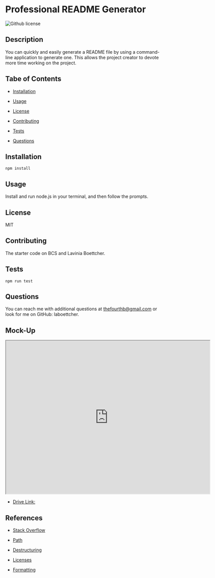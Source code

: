 # Professional README Generator
![Github license](https://img.shields.io/badge/license-MIT-blue.svg)

## Description

You can quickly and easily generate a README file by using a command-line application to generate one. This allows the project creator to devote more time working on the project.

## Tabe of Contents

* [Installation](#installation)

* [Usage](#usage)

* [License](#license)

* [Contributing](#contributing)

* [Tests](#tests)

* [Questions](#questions)

## Installation

```
npm install
```

## Usage

Install and run node.js in your terminal, and then follow the prompts.

## License 
 MIT 


## Contributing

The starter code on BCS and Lavinia Boettcher.

## Tests

```
npm run test
```

## Questions

You can reach me with additional questions at thefourthb@gmail.com or look for me on GitHub: laboettcher.

## Mock-Up

<iframe src="https://drive.google.com/file/d/1pC20GOf-M5-GiEDNI0I9UBlrrIIPPy8Z/preview" width="640" height="480"></iframe> 

* [Drive Link:](#https://drive.google.com/file/d/1pC20GOf-M5-GiEDNI0I9UBlrrIIPPy8Z/view)

## References

* [Stack Overflow](#https://stackoverflow.com/questions/67013842/trying-to-place-license-badge-within-readme-md-using-node-js-but-getting-error-a)

* [Path](#https://nodejs.org/api/path.html)

* [Destructuring](#https://developer.mozilla.org/en-US/docs/Web/JavaScript/Reference/Operators/Destructuring_assignment)

* [Licenses](#https://docs.github.com/en/repositories/managing-your-repositorys-settings-and-features/customizing-your-repository/licensing-a-repository)

* [Formatting](#https://docs.github.com/en/get-started/writing-on-github/getting-started-with-writing-and-formatting-on-github/basic-writing-and-formatting-syntax)
